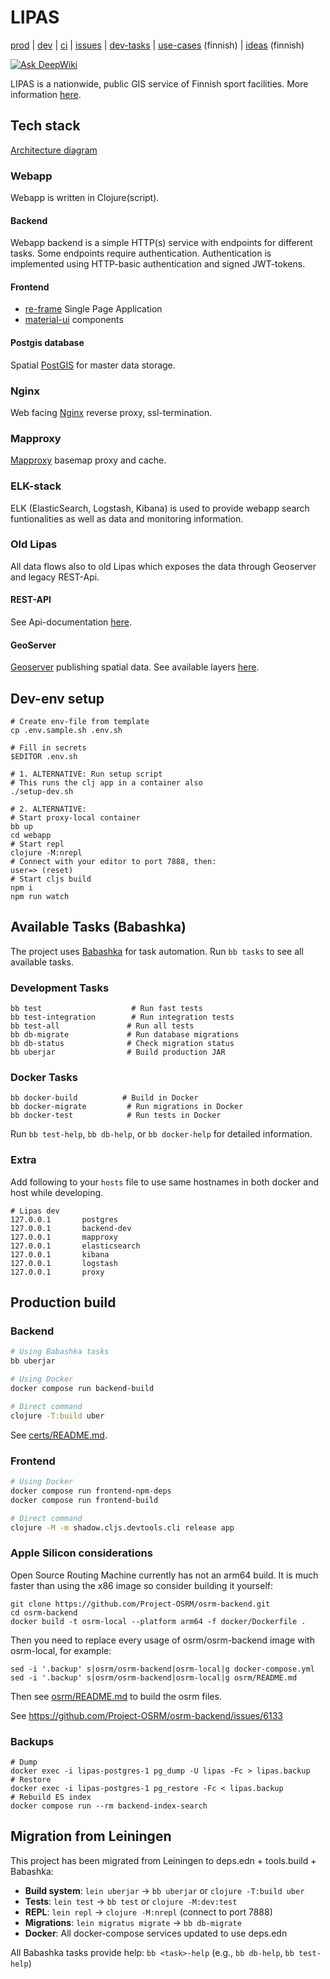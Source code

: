 # LIPAS

[prod](https://www.lipas.fi/) |
 [dev](https://lipas-dev.cc.jyu.fi/) |
 [ci](https://github.com/lipas-liikuntapaikat/lipas/actions) |
 [issues](https://github.com/lipas-liikuntapaikat/lipas/issues) |
 [dev-tasks](https://trello.com/b/q7dgXf28/lipas-20-dev) |
 [use-cases](https://trello.com/b/S8i6NexB/k%C3%A4ytt%C3%B6tapaukset) (finnish) |
 [ideas](https://trello.com/b/IEwJ5Nrq/lipas) (finnish)

[![Ask DeepWiki](https://deepwiki.com/badge.svg)](https://deepwiki.com/lipas-liikuntapaikat/lipas)

LIPAS is a nationwide, public GIS service of Finnish sport
facilities. More information
[here](https://www.jyu.fi/fi/lipas-liikunnan-paikkatietojarjestelma).

## Tech stack

[Architecture diagram](https://drive.google.com/file/d/18JercdBIV_QO8HOXz4uBjAMPRvhy2CUW/view?usp=sharing)

### Webapp

Webapp is written in Clojure(script).

#### Backend

Webapp backend is a simple HTTP(s) service with endpoints for
different tasks. Some endpoints require authentication. Authentication
is implemented using HTTP-basic authentication and signed JWT-tokens.

#### Frontend

* [re-frame](https://github.com/Day8/re-frame) Single Page Application
* [material-ui](https://material-ui.com/) components

#### Postgis database

Spatial [PostGIS](https://postgis.net/) for master data storage.

### Nginx

Web facing [Nginx](https://www.nginx.com/) reverse proxy, ssl-termination.

### Mapproxy

[Mapproxy](https://mapproxy.org/) basemap proxy and cache.

### ELK-stack

ELK (ElasticSearch, Logstash, Kibana) is used to provide webapp search
funtionalities as well as data and monitoring information.

### Old Lipas

All data flows also to old Lipas which exposes the data through
Geoserver and legacy REST-Api.

#### REST-API

See Api-documentation [here](https://github.com/lipas-liikuntapaikat/lipas-api).

#### GeoServer

[Geoserver](http://geoserver.org/) publishing spatial data. See
available layers [here](http://lipas.cc.jyu.fi/geoserver).

## Dev-env setup

``` shell
# Create env-file from template
cp .env.sample.sh .env.sh

# Fill in secrets
$EDITOR .env.sh

# 1. ALTERNATIVE: Run setup script
# This runs the clj app in a container also
./setup-dev.sh

# 2. ALTERNATIVE:
# Start proxy-local container
bb up
cd webapp
# Start repl
clojure -M:nrepl
# Connect with your editor to port 7888, then:
user=> (reset)
# Start cljs build
npm i
npm run watch
```

## Available Tasks (Babashka)

The project uses [Babashka](https://babashka.org/) for task automation. Run `bb tasks` to see all available tasks.

### Development Tasks
```shell
bb test                    # Run fast tests
bb test-integration        # Run integration tests  
bb test-all               # Run all tests
bb db-migrate             # Run database migrations
bb db-status              # Check migration status
bb uberjar                # Build production JAR
```

### Docker Tasks
```shell
bb docker-build          # Build in Docker
bb docker-migrate         # Run migrations in Docker
bb docker-test            # Run tests in Docker
```

Run `bb test-help`, `bb db-help`, or `bb docker-help` for detailed information.

### Extra

Add following to your `hosts` file to use same hostnames in both
docker and host while developing.

``` shell
# Lipas dev
127.0.0.1       postgres
127.0.0.1       backend-dev
127.0.0.1       mapproxy
127.0.0.1       elasticsearch
127.0.0.1       kibana
127.0.0.1       logstash
127.0.0.1       proxy
```

## Production build

### Backend

```bash
# Using Babashka tasks
bb uberjar

# Using Docker
docker compose run backend-build

# Direct command
clojure -T:build uber
```

See [certs/README.md](certs/README.md).

### Frontend

```bash
# Using Docker
docker compose run frontend-npm-deps
docker compose run frontend-build

# Direct command
clojure -M -m shadow.cljs.devtools.cli release app
```

### Apple Silicon considerations

Open Source Routing Machine currently has not an arm64 build. It is much faster than using the x86 image so consider building it yourself:

```
git clone https://github.com/Project-OSRM/osrm-backend.git
cd osrm-backend
docker build -t osrm-local --platform arm64 -f docker/Dockerfile .
```

Then you need to replace every usage of osrm/osrm-backend image with osrm-local, for example:

```
sed -i '.backup' s|osrm/osrm-backend|osrm-local|g docker-compose.yml
sed -i '.backup' s|osrm/osrm-backend|osrm-local|g osrm/README.md
```

Then see [osrm/README.md](osrm/README.md) to build the osrm files.

See https://github.com/Project-OSRM/osrm-backend/issues/6133

### Backups

```
# Dump
docker exec -i lipas-postgres-1 pg_dump -U lipas -Fc > lipas.backup
# Restore
docker exec -i lipas-postgres-1 pg_restore -Fc < lipas.backup
# Rebuild ES index
docker compose run --rm backend-index-search
```

## Migration from Leiningen

This project has been migrated from Leiningen to deps.edn + tools.build + Babashka:

- **Build system**: `lein uberjar` → `bb uberjar` or `clojure -T:build uber`
- **Tests**: `lein test` → `bb test` or `clojure -M:dev:test`
- **REPL**: `lein repl` → `clojure -M:nrepl` (connect to port 7888)
- **Migrations**: `lein migratus migrate` → `bb db-migrate`
- **Docker**: All docker-compose services updated to use deps.edn

All Babashka tasks provide help: `bb <task>-help` (e.g., `bb db-help`, `bb test-help`)

